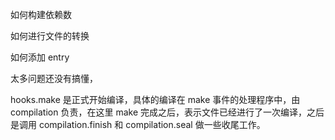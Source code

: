 如何构建依赖数

如何进行文件的转换

如何添加 entry

太多问题还没有搞懂，

hooks.make 是正式开始编译，具体的编译在 make 事件的处理程序中，由 compilation 负责，在这里 make 完成之后，表示文件已经进行了一次编译，之后是调用 compilation.finish 和 compilation.seal 做一些收尾工作。

